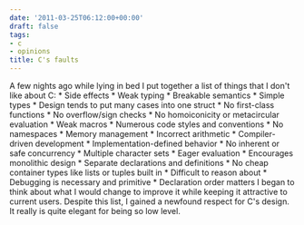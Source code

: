 ```yaml
---
date: '2011-03-25T06:12:00+00:00'
draft: false
tags:
- c
- opinions
title: C's faults
---
```


A few nights ago while lying in bed I put together a list of things that I don't like about C: * Side effects * Weak typing * Breakable semantics * Simple types * Design tends to put many cases into one struct * No first-class functions * No overflow/sign checks * No homoiconicity or metacircular evaluation * Weak macros * Numerous code styles and conventions * No namespaces * Memory management * Incorrect arithmetic * Compiler-driven development * Implementation-defined behavior * No inherent or safe concurrency * Multiple character sets * Eager evaluation * Encourages monolithic design * Separate declarations and definitions * No cheap container types like lists or tuples built in * Difficult to reason about * Debugging is necessary and primitive * Declaration order matters I began to think about what I would change to improve it while keeping it attractive to current users. Despite this list, I gained a newfound respect for C's design. It really is quite elegant for being so low level.

